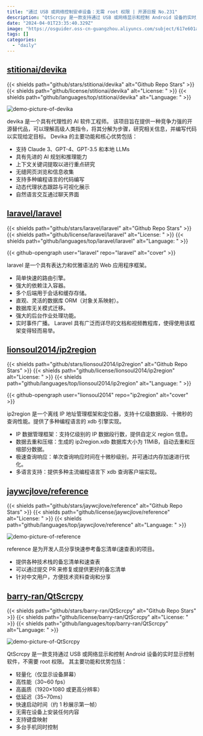 ```yaml
---
title: "通过 USB 或网络控制安卓设备：无需 root 权限 | 开源日报 No.231"
description: "QtScrcpy 是一款支持通过 USB 或网络显示和控制 Android 设备的实时显示控制软件，不需要 root 权限。"
date: "2024-04-01T23:35:40.329Z"
image: "https://osguider.oss-cn-guangzhou.aliyuncs.com/subject/617e601a1a4bc36d5b3058699476768b.png"
tags: []
categories:
  - "daily"
---
```


## [stitionai/devika](https://github.com/stitionai/devika)

{{< shields path="github/stars/stitionai/devika" alt="Github Repo Stars" >}} {{< shields path="github/license/stitionai/devika" alt="License: " >}} {{< shields path="github/languages/top/stitionai/devika" alt="Language: " >}}

![demo-picture-of-devika](https://static.osguider.com/subject/github/stitionai/devika/caa8e0013c1f25fc6a6f8e693bffe56b.png)

devika 是一个具有代理性的 AI 软件工程师。
该项目旨在提供一种竞争力强的开源替代品，可以理解高级人类指令，将其分解为步骤，研究相关信息，并编写代码以实现给定目标。
Devika 的主要功能和核心优势包括：

- 支持 Claude 3、GPT-4、GPT-3.5 和本地 LLMs
- 具有先进的 AI 规划和推理能力
- 上下文关键词提取以进行重点研究
- 无缝网页浏览和信息收集
- 支持多种编程语言的代码编写
- 动态代理状态跟踪与可视化展示
- 自然语言交互通过聊天界面
  
## [laravel/laravel](https://github.com/laravel/laravel)

{{< shields path="github/stars/laravel/laravel" alt="Github Repo Stars" >}} {{< shields path="github/license/laravel/laravel" alt="License: " >}} {{< shields path="github/languages/top/laravel/laravel" alt="Language: " >}}

{{< github-opengraph user="laravel" repo="laravel" alt="cover" >}}

laravel 是一个具有表达力和优雅语法的 Web 应用程序框架。

- 简单快速的路由引擎。
- 强大的依赖注入容器。
- 多个后端用于会话和缓存存储。
- 直观、灵活的数据库 ORM（对象关系映射）。
- 数据库无关模式迁移。
- 强大的后台作业处理功能。
- 实时事件广播。
Laravel 具有广泛而详尽的文档和视频教程库，使得使用该框架变得轻而易举。
  
## [lionsoul2014/ip2region](https://github.com/lionsoul2014/ip2region)

{{< shields path="github/stars/lionsoul2014/ip2region" alt="Github Repo Stars" >}} {{< shields path="github/license/lionsoul2014/ip2region" alt="License: " >}} {{< shields path="github/languages/top/lionsoul2014/ip2region" alt="Language: " >}}

{{< github-opengraph user="lionsoul2014" repo="ip2region" alt="cover" >}}

ip2region 是一个离线 IP 地址管理框架和定位器，支持十亿级数据段、十微秒的查询性能。提供了多种编程语言的 xdb 引擎实现。

- IP 数据管理框架：支持亿级别的 IP 数据段行数，提供自定义 region 信息。
- 数据去重和压缩：生成的 ip2region.xdb 数据库大小为 11MiB，自动去重和压缩部分数据。
- 极速查询响应：单次查询响应时间在十微秒级别，并可通过内存加速进行优化。
- 多语言支持：提供多种主流编程语言下 xdb 查询客户端实现。
  
## [jaywcjlove/reference](https://github.com/jaywcjlove/reference)

{{< shields path="github/stars/jaywcjlove/reference" alt="Github Repo Stars" >}} {{< shields path="github/license/jaywcjlove/reference" alt="License: " >}} {{< shields path="github/languages/top/jaywcjlove/reference" alt="Language: " >}}

![demo-picture-of-reference](https://static.osguider.com/subject/github/jaywcjlove/reference/e44015900e034eae526e11a9db2144de.png)

reference 是为开发人员分享快速参考备忘清单(速查表)的项目。

- 提供各种技术栈的备忘清单和速查表
- 可以通过提交 PR 来修复或提供更好的备忘清单
- 针对中文用户，方便技术资料查询和分享
  
## [barry-ran/QtScrcpy](https://github.com/barry-ran/QtScrcpy)

{{< shields path="github/stars/barry-ran/QtScrcpy" alt="Github Repo Stars" >}} {{< shields path="github/license/barry-ran/QtScrcpy" alt="License: " >}} {{< shields path="github/languages/top/barry-ran/QtScrcpy" alt="Language: " >}}

![demo-picture-of-QtScrcpy](https://picgo-daily.oss-cn-guangzhou.aliyuncs.com/picgo-daily/2024/97981ff4c43b22cb531da08a9834577b.png)

QtScrcpy 是一款支持通过 USB 或网络显示和控制 Android 设备的实时显示控制软件，不需要 root 权限。
其主要功能和优势包括：

- 轻量化（仅显示设备屏幕）
- 高性能（30~60 fps）
- 高画质（1920×1080 或更高分辨率）
- 低延迟（35~70ms）
- 快速启动时间（约 1 秒展示第一帧）
- 无需在设备上安装任何内容
- 支持键盘映射
- 多台手机同时控制
  
